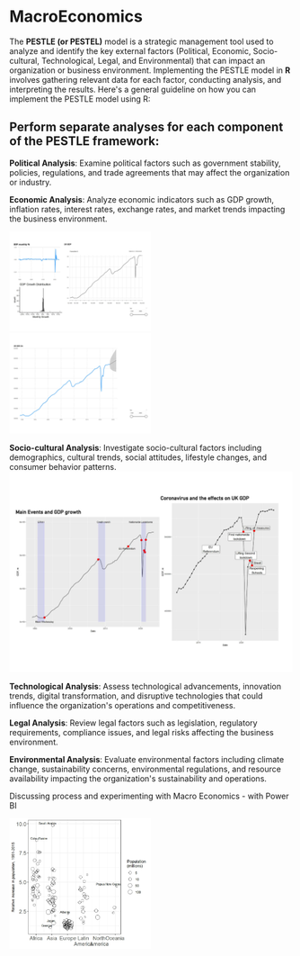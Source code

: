 # MacroEconomics

The **PESTLE (or PESTEL)** model is a strategic management tool used to analyze and identify the key external factors (Political, Economic, Socio-cultural, Technological, Legal, and Environmental) that can impact an organization or business environment. Implementing the PESTLE model in **R** involves gathering relevant data for each factor, conducting analysis, and interpreting the results. Here's a general guideline on how you can implement the PESTLE model using R:

## Perform separate analyses for each component of the PESTLE framework:
**Political Analysis**: Examine political factors such as government stability, policies, regulations, and trade agreements that may affect the organization or industry.

**Economic Analysis**: Analyze economic indicators such as GDP growth, inflation rates, interest rates, exchange rates, and market trends impacting the business environment.

<img src="/pics/Macro-0.jpg" width="50%" />
<img src="/pics/Macro-2.jpg" width="50%" />

**Socio-cultural Analysis**: Investigate socio-cultural factors including demographics, cultural trends, social attitudes, lifestyle changes, and consumer behavior patterns.
<img src="/pics/Macro-1.jpg" width="100%" />

**Technological Analysis**: Assess technological advancements, innovation trends, digital transformation, and disruptive technologies that could influence the organization's operations and competitiveness.

**Legal Analysis**: Review legal factors such as legislation, regulatory requirements, compliance issues, and legal risks affecting the business environment.

**Environmental Analysis**: Evaluate environmental factors including climate change, sustainability concerns, environmental regulations, and resource availability impacting the organization's sustainability and operations.

Discussing process and experimenting with Macro Economics - with Power BI

<img src="/pics/Population.jpeg" width="50%" />

